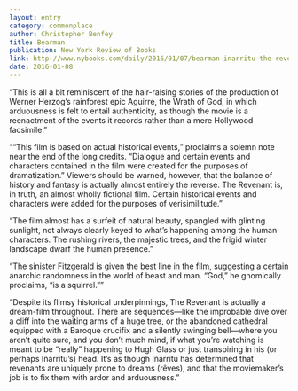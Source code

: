 ```yaml
---
layout: entry
category: commonplace
author: Christopher Benfey
title: Bearman
publication: New York Review of Books
link: http://www.nybooks.com/daily/2016/01/07/bearman-inarritu-the-revenant/
date: 2016-01-08
---
```


“This is all a bit reminiscent of the hair-raising stories of the production of Werner Herzog’s rainforest epic Aguirre, the Wrath of God, in which arduousness is felt to entail authenticity, as though the movie is a reenactment of the events it records rather than a mere Hollywood facsimile.”

““This film is based on actual historical events,” proclaims a solemn note near the end of the long credits. “Dialogue and certain events and characters contained in the film were created for the purposes of dramatization.” Viewers should be warned, however, that the balance of history and fantasy is actually almost entirely the reverse. The Revenant is, in truth, an almost wholly fictional film. Certain historical events and characters were added for the purposes of verisimilitude.”

“The film almost has a surfeit of natural beauty, spangled with glinting sunlight, not always clearly keyed to what’s happening among the human characters. The rushing rivers, the majestic trees, and the frigid winter landscape dwarf the human presence.”

“The sinister Fitzgerald is given the best line in the film, suggesting a certain anarchic randomness in the world of beast and man. “God,” he gnomically proclaims, “is a squirrel.””

“Despite its flimsy historical underpinnings, The Revenant is actually a dream-film throughout. There are sequences—like the improbable dive over a cliff into the waiting arms of a huge tree, or the abandoned cathedral equipped with a Baroque crucifix and a silently swinging bell—where you aren’t quite sure, and you don’t much mind, if what you’re watching is meant to be “really” happening to Hugh Glass or just transpiring in his (or perhaps Iñárritu’s) head. It’s as though Iñárritu has determined that revenants are uniquely prone to dreams (rêves), and that the moviemaker’s job is to fix them with ardor and arduousness.”
